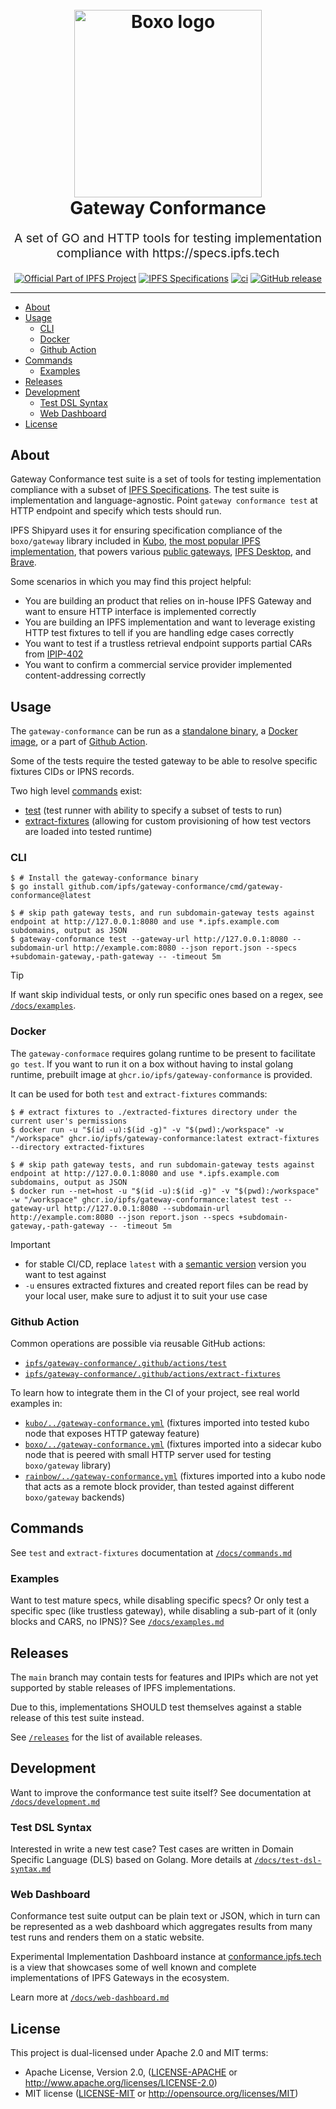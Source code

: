 <h1 align="center">
  <br>
  <a href="#readme"><img src="https://github.com/ipfs/gateway-conformance/assets/157609/4e7ba998-c7f7-415b-bd72-eef053474865" alt="Boxo logo" title="Boxo logo" width="300"></a>
  <br>
  Gateway Conformance
  <br>
</h1>

<p align="center" style="font-size: 1.2rem;">A set of GO and HTTP tools for testing implementation compliance with https://specs.ipfs.tech</p>

<p align="center">
  <a href="https://ipfs.tech"><img src="https://img.shields.io/badge/project-IPFS-blue.svg?style=flat-square" alt="Official Part of IPFS Project"></a>
  <a href="https://specs.ipfs.tech"><img src="https://img.shields.io/badge/specs-IPFS-blue.svg?style=flat-square" alt="IPFS Specifications"></a>
  <a href="https://github.com/ipfs/boxo/actions"><img src="https://img.shields.io/github/actions/workflow/status/ipfs/boxo/go-test.yml?branch=main" alt="ci"></a>
  <a href="https://github.com/ipfs/gateway-conformance/releases"><img alt="GitHub release" src="https://img.shields.io/github/v/release/ipfs/gateway-conformance?filter=!*rc*"></a>
</p>

<hr />

<!-- TOC -->

- [About](#about)
- [Usage](#usage)
  - [CLI](#cli)
  - [Docker](#docker)
  - [Github Action](#github-action)
- [Commands](#commands)
  - [Examples](#examples)
- [Releases](#releases)
- [Development](#development)
  - [Test DSL Syntax](#test-dsl-syntax)
  - [Web Dashboard](#web-dashboard)
- [License](#license)

<!-- /TOC -->

## About

Gateway Conformance test suite is a set of tools for testing implementation
compliance with a subset of [IPFS Specifications](https://specs.ipfs.tech). The
test suite is implementation and language-agnostic. Point `gateway conformance
test` at HTTP endpoint and specify which tests should run.

IPFS Shipyard uses it for ensuring specification compliance of the `boxo/gateway` library included in [Kubo](https://github.com/ipfs/kubo), [the most popular IPFS implementation](https://github.com/protocol/network-measurements/tree/master/reports),
that powers various [public gateways](https://ipfs.github.io/public-gateway-checker/), [IPFS Desktop](https://docs.ipfs.io/install/ipfs-desktop/), and [Brave](https://brave.com/ipfs-support/).


Some scenarios in which you may find this project helpful:

* You are building an product that relies on in-house IPFS Gateway and want to ensure HTTP interface is implemented correctly
* You are building an IPFS implementation and want to leverage existing HTTP test fixtures to tell if you are handling edge cases correctly
* You want to test if a trustless retrieval endpoint supports partial CARs from [IPIP-402](https://specs.ipfs.tech/ipips/ipip-0402/)
* You want to confirm a commercial service provider implemented content-addressing correctly

## Usage

The `gateway-conformance` can be run as a [standalone binary](#cli), a [Docker image](#docker), or a part of [Github Action](#github-actions).

Some of the tests require the tested gateway to be able to resolve specific fixtures CIDs or IPNS records.

Two high level [commands](/docs/commands.md) exist:
- [test](/docs/commands.md#test) (test runner with ability to specify a subset of tests to run)
- [extract-fixtures](/docs/commands.md#extract-fixtures) (allowing for custom provisioning of how test vectors are loaded into tested runtime)

### CLI

```console
$ # Install the gateway-conformance binary
$ go install github.com/ipfs/gateway-conformance/cmd/gateway-conformance@latest

$ # skip path gateway tests, and run subdomain-gateway tests against endpoint at http://127.0.0.1:8080 and use *.ipfs.example.com subdomains, output as JSON
$ gateway-conformance test --gateway-url http://127.0.0.1:8080 --subdomain-url http://example.com:8080 --json report.json --specs +subdomain-gateway,-path-gateway -- -timeout 5m
```

> [!TIP]
> If want skip individual tests, or only run specific ones based on a regex, see [`/docs/examples`](/docs/examples.md).

### Docker

The `gateway-conformace` requires golang runtime to be present to facilitate `go test`.
If you want to run it on a box without having to instal golang runtime, prebuilt image at `ghcr.io/ipfs/gateway-conformance` is provided.

It can be used for both `test` and `extract-fixtures` commands:

```console
$ # extract fixtures to ./extracted-fixtures directory under the current user's permissions
$ docker run -u "$(id -u):$(id -g)" -v "$(pwd):/workspace" -w "/workspace" ghcr.io/ipfs/gateway-conformance:latest extract-fixtures --directory extracted-fixtures

$ # skip path gateway tests, and run subdomain-gateway tests against endpoint at http://127.0.0.1:8080 and use *.ipfs.example.com subdomains, output as JSON
$ docker run --net=host -u "$(id -u):$(id -g)" -v "$(pwd):/workspace" -w "/workspace" ghcr.io/ipfs/gateway-conformance:latest test --gateway-url http://127.0.0.1:8080 --subdomain-url http://example.com:8080 --json report.json --specs +subdomain-gateway,-path-gateway -- -timeout 5m
```

> [!IMPORTANT]
> - for stable CI/CD, replace `latest` with a [semantic version](https://github.com/ipfs/gateway-conformance/releases) version you want to test against
> - `-u` ensures extracted fixtures and created report files can be read by your local user, make sure to adjust it to suit your use case

### Github Action

Common operations are possible via reusable GitHub actions:
- [`ipfs/gateway-conformance/.github/actions/test`](https://github.com/ipfs/gateway-conformance/blob/main/.github/actions/test/action.yml)
- [`ipfs/gateway-conformance/.github/actions/extract-fixtures`](https://github.com/ipfs/gateway-conformance/blob/main/.github/actions/extract-fixtures/action.yml)

To learn how to integrate them in the CI of your project, see real world examples in:
- [`kubo/../gateway-conformance.yml`](https://github.com/ipfs/kubo/blob/master/.github/workflows/gateway-conformance.yml) (fixtures imported into tested kubo node that exposes HTTP gateway feature)
- [`boxo/../gateway-conformance.yml`](https://github.com/ipfs/boxo/blob/main/.github/workflows/gateway-conformance.yml) (fixtures imported into a sidecar kubo node that is peered with small HTTP server used for testing `boxo/gateway`  library)
- [`rainbow/../gateway-conformance.yml`](https://github.com/ipfs/rainbow/blob/main/.github/workflows/gateway-conformance.yml) (fixtures imported into a kubo node that acts as a remote block provider, than tested against different `boxo/gateway` backends)

## Commands

See `test` and `extract-fixtures` documentation at [`/docs/commands.md`](/docs/commands.md)

### Examples

Want to test mature specs, while disabling specific specs?
Or only test a specific spec (like trustless gateway), while disabling a sub-part of it (only blocks and CARS, no IPNS)?
See [`/docs/examples.md`](/docs/examples.md)

## Releases

The `main` branch may contain tests for features and IPIPs which are not yet
supported by stable releases of IPFS implementations.

Due to this, implementations SHOULD test themselves against a stable release
of this test suite instead.

See [`/releases`](https://github.com/ipfs/gateway-conformance/releases) for the list of available releases.

## Development

Want to improve the conformance test suite itself? 
See documentation at [`/docs/development.md`](/docs/development.md)

### Test DSL Syntax

Interested in write a new test case?
Test cases are written in Domain Specific Language (DLS) based on Golang. 
More details at [`/docs/test-dsl-syntax.md`](/docs/test-dsl-syntax.md)

### Web Dashboard

Conformance test suite output can be plain text or JSON, which in turn can be
represented as a web dashboard which aggregates results from many test runs and
renders them on a static website.

Experimental Implementation Dashboard instance at
[conformance.ipfs.tech](https://conformance.ipfs.tech/) is a view that
showcases some of well known and complete implementations of IPFS Gateways
in the ecosystem.

Learn more at [`/docs/web-dashboard.md`](/docs/web-dashboard.md)

## License

This project is dual-licensed under Apache 2.0 and MIT terms:

- Apache License, Version 2.0, ([LICENSE-APACHE](https://github.com/ipfs/kubo/blob/master/LICENSE-APACHE) or http://www.apache.org/licenses/LICENSE-2.0)
- MIT license ([LICENSE-MIT](https://github.com/ipfs/kubo/blob/master/LICENSE-MIT) or http://opensource.org/licenses/MIT)
